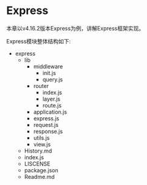 # Express


本章以v4.16.2版本Express为例，讲解Express框架实现。

Express模块整体结构如下:

* express
  * lib
    * middleware
      * init.js
      * query.js
    * router
      * index.js
      * layer.js
      * route.js
    * application.js
    * express.js
    * request.js
    * response.js
    * utils.js
    * view.js
  * History.md
  * index.js
  * LISCENSE
  * package.json
  * Readme.md

